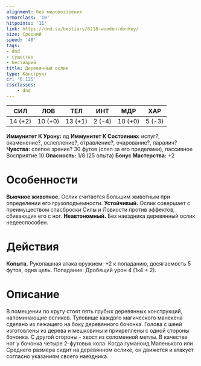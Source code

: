 ```yaml
---
alignment: без мировоззрения
armorclass: '10'
hitpoints: '11'
link: https://dnd.su/bestiary/6218-wooden-donkey/
size: Средний
speed: '40'
tags:
- dnd
- существо
- бестиарий
title: Деревянный ослик
type: Конструкт
cr: '0.125'
cssclasses:
    - dnd
---
```



| СИЛ | ЛОВ | ТЕЛ | ИНТ | МДР | ХАР |
|---|---|---|---|---|---|
| 14 (+2) | 10 (+0) | 13 (+1) | 2 (-4) | 10 (+0) | 5 (-3) |
**Иммунитет К Урону:** яд
**Иммунитет К Состоянию:** испуг?, окаменение?, ослепление?, отравление?, очарование?, паралич?
**Чувства:** слепое зрение? 30 футов (слеп за его пределами), пассивное Восприятие 10
**Опасность:** 1/8 (25 опыта)
**Бонус Мастерства:** +2


# Особенности
**Вьючное животное.** Ослик считается Большим животным при определении его грузоподъемности.
**Устойчивый.** Ослик совершает с преимуществом спасброски Силы и Ловкости против эффектов, сбивающих его с ног.
**Неавтономный.** Без наездника деревянный ослик недееспособен.


# Действия
**Копыта.** Рукопашная атака оружием: +2 к попаданию, досягаемость 5 футов, одна цель. Попадание: Дробящий урон 4 (1к4 + 2).


# Описание
В помещении по кругу стоят пять грубых деревянных конструкций, напоминающие осликов. Туловище каждого магического манекена сделано из лежащего на боку деревянного бочонка. Голова с шеей изготовлены из дерева и мешковины и прикреплены с одной стороны бочонка. С другой стороны - хвост из соломенной метлы. В качестве ног у бочонка четыре 2-футовых кола. Когда гуманоид Маленького или Среднего размера сидит на деревянном ослике, он движется и атакует согласно указаниям своего наездника.